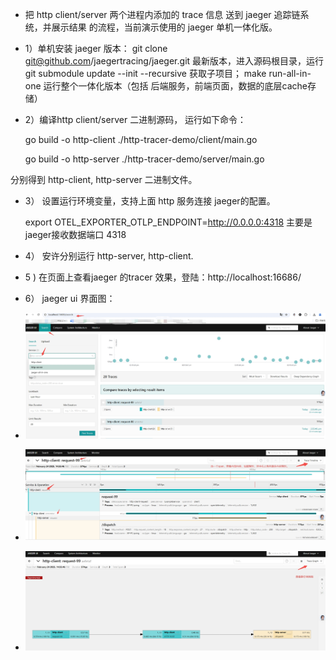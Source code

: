 * 把 http client/server 两个进程内添加的 trace 信息 送到 jaeger 追踪链系统，并展示结果 的流程，当前演示使用的 jaeger 单机一体化版。
* 1）单机安装 jaeger 版本： git clone git@github.com/jaegertracing/jaeger.git 最新版本，进入源码根目录，运行 git submodule update --init --recursive 获取子项目；  make  run-all-in-one 运行整个一体化版本（包括 后端服务，前端页面，数据的底层cache存储）
* 2）编译http client/server 二进制源码， 运行如下命令：

  go build -o http-client ./http-tracer-demo/client/main.go

  go build -o http-server ./http-tracer-demo/server/main.go

分别得到 http-client, http-server 二进制文件。
* 3） 设置运行环境变量，支持上面 http 服务连接 jaeger的配置。
  
   export OTEL_EXPORTER_OTLP_ENDPOINT=http://0.0.0.0:4318 主要是  jaeger接收数据端口 4318 

* 4） 安许分别运行 http-server, http-client.
* 5 ) 在页面上查看jaeger 的tracer 效果，登陆：http://localhost:16686/ 
* 6） jaeger ui 界面图：
* ![jaeger ui显示入口](jaeger-http-cs-ui-入口.jpeg)
  
* ![y一条span的明细](http-cs-jaeger-ui-一条记录明细.jpg)
  
* ![静态调用](http-cs-jaeger-ui-静态调用.jpg)